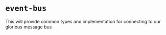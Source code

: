 # `event-bus`

This will provide common types and implementation for connecting to our glorious message bus
